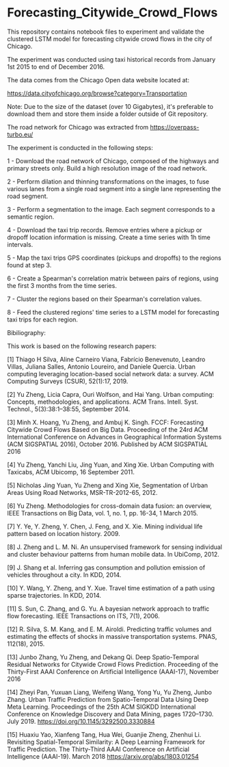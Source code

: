 # Forecasting_Citywide_Crowd_Flows


This repository contains notebook files to experiment and validate the clustered LSTM model for forecasting citywide crowd flows in the city of Chicago.

The experiment was conducted using taxi historical records from January 1st 2015 to end of December 2016.  


The data comes from the Chicago Open data website located at:

https://data.cityofchicago.org/browse?category=Transportation

Note: Due to the size of the dataset (over 10 Gigabytes), it's preferable to download them and store them inside a folder outside of Git repository.


The road network for Chicago was extracted from https://overpass-turbo.eu/


The experiment is conducted in the following steps:

1 - Download the road network of Chicago, composed of the highways and primary streets only. Build a high resolution image of the road network.

2 - Perform dilation and thinning transformations on the images, to fuse various lanes from a single road segment into a single lane representing the road segment.

3 - Perform a segmentation to the image. Each segment corresponds to a semantic region. 

4 - Download the taxi trip records. Remove entries where a pickup or dropoff location information is missing. Create a time series with 1h time intervals.

5 - Map the taxi trips GPS coordinates (pickups and dropoffs) to the regions found at step 3.

6 - Create a Spearman's correlation matrix between pairs of regions, using the first 3 months from the time series. 

7 - Cluster the regions based on their Spearman's correlation values.

8 - Feed the clustered regions' time series to a LSTM model for forecasting taxi trips for each region.


Bibiliography:

This work is based on the following research papers:

[1] Thiago H Silva, Aline Carneiro Viana, Fabrício Benevenuto, Leandro Villas, Juliana Salles, Antonio Loureiro, and Daniele Quercia. Urban computing leveraging location-based social network data: a survey. ACM Computing Surveys (CSUR), 52(1):17, 2019. 

[2] Yu Zheng, Licia Capra, Ouri Wolfson, and Hai Yang. Urban computing: Concepts, methodologies, and applications. ACM Trans. Intell. Syst. Technol., 5(3):38:1–38:55, September 2014. 

[3] Minh X. Hoang, Yu Zheng, and Ambuj K. Singh. FCCF: Forecasting Citywide Crowd Flows Based on Big Data. Proceeding of the 24rd ACM International Conference on Advances in Geographical Information Systems (ACM SIGSPATIAL 2016), October 2016. Published by ACM SIGSPATIAL 2016

[4] Yu Zheng, Yanchi Liu, Jing Yuan, and Xing Xie. Urban Computing with Taxicabs, ACM Ubicomp, 16 September 2011.

[5] Nicholas Jing Yuan, Yu Zheng and Xing Xie, Segmentation of Urban Areas Using Road Networks, MSR-TR-2012-65, 2012.

[6] Yu Zheng. Methodologies for cross-domain data fusion: an overview, IEEE Transactions on Big Data, vol. 1, no. 1, pp. 16-34, 1 March 2015. 

[7] Y. Ye, Y. Zheng, Y. Chen, J. Feng, and X. Xie. Mining individual life pattern based on location history. 2009. 

[8] J. Zheng and L. M. Ni. An unsupervised framework for sensing individual and cluster behaviour patterns from human mobile data. In UbiComp, 2012.

[9] J. Shang et al. Inferring gas consumption and pollution emission of vehicles throughout a city. In KDD, 2014. 

[10] Y. Wang, Y. Zheng, and Y. Xue. Travel time estimation of a path using sparse trajectories. In KDD, 2014. 

[11] S. Sun, C. Zhang, and G. Yu. A bayesian network approach to traffic flow forecasting. IEEE Transactions on ITS, 7(1), 2006. 

[12] R. Silva, S. M. Kang, and E. M. Airoldi. Predicting traffic volumes and estimating the effects of shocks in massive transportation systems. PNAS, 112(18), 2015. 

[13] Junbo Zhang, Yu Zheng, and Dekang Qi. Deep Spatio-Temporal Residual Networks for Citywide Crowd Flows Prediction. Proceeding of the Thirty-First AAAI Conference on Artificial Intelligence (AAAI-17), November 2016

[14] Zheyi Pan, Yuxuan Liang, Weifeng Wang, Yong Yu, Yu Zheng, Junbo Zhang. Urban Traffic Prediction from Spatio-Temporal Data Using Deep Meta Learning. Proceedings of the 25th ACM SIGKDD International Conference on Knowledge Discovery and Data Mining, pages 1720–1730. July 2019. https://doi.org/10.1145/3292500.3330884

[15] Huaxiu Yao, Xianfeng Tang, Hua Wei, Guanjie Zheng, Zhenhui Li. Revisiting Spatial-Temporal Similarity: A Deep Learning Framework for Traffic Prediction. The Thirty-Third AAAI Conference on Artificial Intelligence (AAAI-19). March 2018 https://arxiv.org/abs/1803.01254
